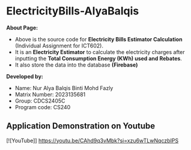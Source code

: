 # ElectricityBills-AlyaBalqis

**About Page:**
  
- Above is the source code for **Electricity Bills Estimator Calculation** (Individual Assignment for ICT602).  
- It is an **Electricity Estimator** to calculate the electricity charges after inputting the **Total Consumption Energy (KWh) used and Rebates**.
- It also store the data into the database **(Firebase)**

**Developed by:**
- Name: Nur Alya Balqis Binti Mohd Fazly
- Matrix Number: 2023135681
- Group: CDCS2405C
- Program code: CS240

## Application Demonstration on Youtube

[![YouTube]] https://youtu.be/CAhd9q3vMbk?si=xzu6wTLwNqczbIPS 
